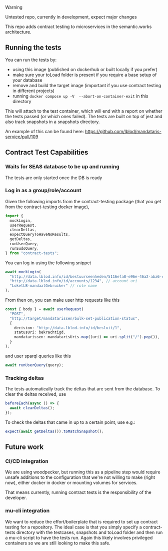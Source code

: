 > [!WARNING]
> Untested repo, currently in development, expect major changes

This repo adds contract testing to microservices in the semantic.works architecture.

## Running the tests

You can run the tests by:

- using this image (published on dockerhub or built locally if you prefer)
- make sure your toLoad folder is present if you require a base setup of your database
- remove and build the target image (important if you use contract testing in different projects)
- running `docker compose up -V  --abort-on-container-exit` in this directory

This will attach to the test container, which will end with a report on whether the tests passed (or which ones failed). The tests are built on top of jest and also track snapshots in a snapshots directory.

An example of this can be found here: https://github.com/lblod/mandataris-service/pull/109

## Contract Test Capabilities

### Waits for SEAS database to be up and running

The tests are only started once the DB is ready

### Log in as a group/role/account

Given the following imports from the contract-testing package (that you get from the contract-testing docker image),

```ts
import {
  mockLogin,
  userRequest,
  clearDeltas,
  expectQueryToHaveNoResults,
  getDeltas,
  runUserQuery,
  runSudoQuery,
} from "contract-tests";
```

You can log in using the following snippet

```ts
await mockLogin(
  "http://data.lblod.info/id/bestuurseenheden/5116efa8-e96e-46a2-aba6-c077e9056a96", // group uri
  "http://data.lblod.info/id/accounts/1234", // account uri
  "LoketLB-mandaatGebruiker" // role name
);
```

From then on, you can make user http requests like this

```ts
const { body } = await userRequest(
  "POST",
  "http://target/mandatarissen/bulk-set-publication-status",
  {
    decision: "http://data.lblod.info/id/besluit/1",
    statusUri: bekrachtigd,
    mandatarissen: mandatarisUris.map((uri) => uri.split("/").pop()),
  }
);
```

and user sparql queries like this

```ts
await runUserQuery(query);
```

### Tracking deltas

The tests automatically track the deltas that are sent from the database. To clear the deltas received, use

```ts
beforeEach(async () => {
  await clearDeltas();
});
```

To check the deltas that came in up to a certain point, use e.g.:

```ts
expect(await getDeltas()).toMatchSnapshot();
```

## Future work

### CI/CD integration

We are using woodpecker, but running this as a pipeline step would require unsafe additions to the configuration that we're not willing to make (right now), either docker in docker or mounting volumes for services.

That means currently, running contract tests is the responsibility of the developer.

### mu-cli integration

We want to reduce the effort/boilerplate that is required to set up contract testing for a repository. The ideal case is that you simply specify a contract-tests directory with the testcases, snapshots and toLoad folder and then run a mu-cli script to have the tests run. Again this likely involves privileged containers so we are still looking to make this safe.
